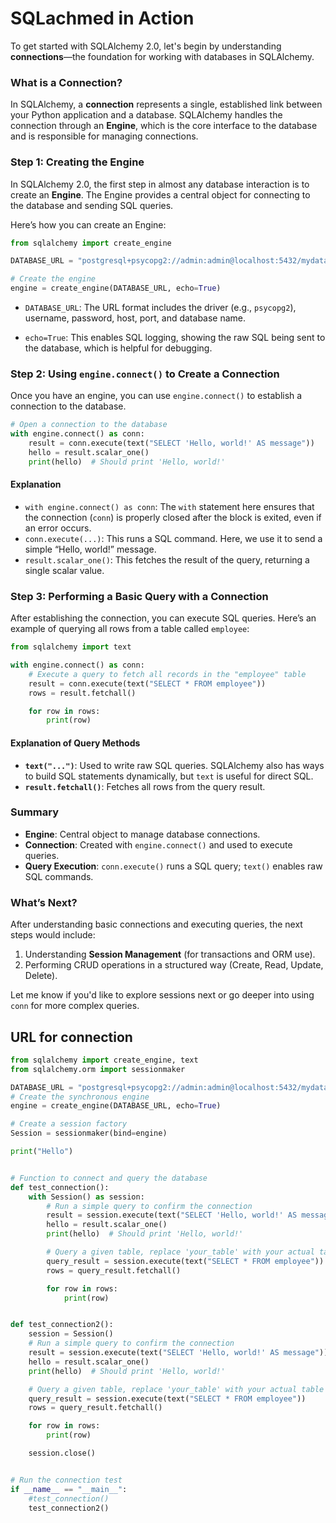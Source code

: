 # SQLachmed in Action

To get started with SQLAlchemy 2.0, let's begin by understanding
**connections**—the foundation for working with databases in SQLAlchemy.

### What is a Connection?

In SQLAlchemy, a **connection** represents a single, established link between
your Python application and a database. SQLAlchemy handles the connection
through an **Engine**, which is the core interface to the database and is
responsible for managing connections.

### Step 1: Creating the Engine

In SQLAlchemy 2.0, the first step in almost any database interaction is to
create an **Engine**. The Engine provides a central object for connecting to
the database and sending SQL queries.

Here’s how you can create an Engine:

```python
from sqlalchemy import create_engine

DATABASE_URL = "postgresql+psycopg2://admin:admin@localhost:5432/mydatabase"

# Create the engine
engine = create_engine(DATABASE_URL, echo=True)
```

- `DATABASE_URL`: The URL format includes the driver (e.g., `psycopg2`),
  username, password, host, port, and database name.

- `echo=True`: This enables SQL logging, showing the raw SQL being sent to the
  database, which is helpful for debugging.

### Step 2: Using `engine.connect()` to Create a Connection

Once you have an engine, you can use `engine.connect()` to establish a connection to the database.

```python
# Open a connection to the database
with engine.connect() as conn:
    result = conn.execute(text("SELECT 'Hello, world!' AS message"))
    hello = result.scalar_one()
    print(hello)  # Should print 'Hello, world!'
```

#### Explanation

- `with engine.connect() as conn`: The `with` statement here ensures that the
  connection (`conn`) is properly closed after the block is exited, even if an
  error occurs.
- `conn.execute(...)`: This runs a SQL command. Here, we use it to send a
  simple “Hello, world!” message.
- `result.scalar_one()`: This fetches the result of the query, returning a
  single scalar value.

### Step 3: Performing a Basic Query with a Connection

After establishing the connection, you can execute SQL queries. Here’s an
example of querying all rows from a table called `employee`:

```py
from sqlalchemy import text

with engine.connect() as conn:
    # Execute a query to fetch all records in the "employee" table
    result = conn.execute(text("SELECT * FROM employee"))
    rows = result.fetchall()

    for row in rows:
        print(row)
```

#### Explanation of Query Methods

- **`text("...")`**: Used to write raw SQL queries. SQLAlchemy also has ways to
  build SQL statements dynamically, but `text` is useful for direct SQL.
- **`result.fetchall()`**: Fetches all rows from the query result.

### Summary

- **Engine**: Central object to manage database connections.
- **Connection**: Created with `engine.connect()` and used to execute queries.
- **Query Execution**: `conn.execute()` runs a SQL query; `text()` enables raw SQL commands.

### What’s Next?

After understanding basic connections and executing queries, the next steps
would include:

1. Understanding **Session Management** (for transactions and ORM use).
2. Performing CRUD operations in a structured way (Create, Read, Update,
   Delete).

Let me know if you'd like to explore sessions next or go deeper into using
`conn` for more complex queries.

## URL for connection

```py
from sqlalchemy import create_engine, text
from sqlalchemy.orm import sessionmaker

DATABASE_URL = "postgresql+psycopg2://admin:admin@localhost:5432/mydatabase"
# Create the synchronous engine
engine = create_engine(DATABASE_URL, echo=True)

# Create a session factory
Session = sessionmaker(bind=engine)

print("Hello")


# Function to connect and query the database
def test_connection():
    with Session() as session:
        # Run a simple query to confirm the connection
        result = session.execute(text("SELECT 'Hello, world!' AS message"))
        hello = result.scalar_one()
        print(hello)  # Should print 'Hello, world!'

        # Query a given table, replace 'your_table' with your actual table name
        query_result = session.execute(text("SELECT * FROM employee"))
        rows = query_result.fetchall()

        for row in rows:
            print(row)


def test_connection2():
    session = Session()
    # Run a simple query to confirm the connection
    result = session.execute(text("SELECT 'Hello, world!' AS message"))
    hello = result.scalar_one()
    print(hello)  # Should print 'Hello, world!'

    # Query a given table, replace 'your_table' with your actual table name
    query_result = session.execute(text("SELECT * FROM employee"))
    rows = query_result.fetchall()

    for row in rows:
        print(row)

    session.close()


# Run the connection test
if __name__ == "__main__":
    #test_connection()
    test_connection2()

```
